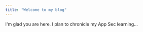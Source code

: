 ```yaml
---
title: "Welcome to my blog"
---
```


I'm glad you are here. I plan to chronicle my App Sec learning...
